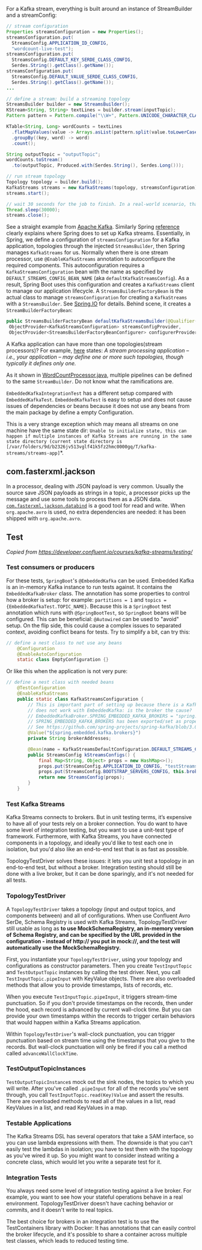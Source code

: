 For a Kafka stream, everything is built around an instance of StreamBuilder and a streamConfig:

```java
// stream configuration
Properties streamsConfiguration = new Properties();
streamsConfiguration.put(
  StreamsConfig.APPLICATION_ID_CONFIG,
  "wordcount-live-test");
streamsConfiguration.put(
  StreamsConfig.DEFAULT_KEY_SERDE_CLASS_CONFIG,
  Serdes.String().getClass().getName());
streamsConfiguration.put(
  StreamsConfig.DEFAULT_VALUE_SERDE_CLASS_CONFIG,
  Serdes.String().getClass().getName());
...

// define a stream: build a streaming topology
StreamsBuilder builder = new StreamsBuilder();
KStream<String, String> textLines = builder.stream(inputTopic);
Pattern pattern = Pattern.compile("\\W+", Pattern.UNICODE_CHARACTER_CLASS);

KTable<String, Long> wordCounts = textLines
  .flatMapValues(value -> Arrays.asList(pattern.split(value.toLowerCase())))
  .groupBy((key, word) -> word)
  .count();

String outputTopic = "outputTopic";
wordCounts.toStream()
  .to(outputTopic, Produced.with(Serdes.String(), Serdes.Long()));

// run stream topology
Topology topology = builder.build();
KafkaStreams streams = new KafkaStreams(topology, streamsConfiguration);
streams.start();

// wait 30 seconds for the job to finish. In a real-world scenario, that job would be running all the time, processing events from Kafka as they arrive.
Thread.sleep(30000);
streams.close();
```

See a straight example from [Apache Kafka](https://kafka.apache.org/documentation/streams/#:~:text=Kafka%20Streams%20is%20a%20client,Kafka's%20server%2Dside%20cluster%20technology.). Similarly Spring [reference](https://docs.spring.io/spring-kafka/reference/streams.html) clearly explains where Spring does to set up Kafka streams.
Essentially, in Spring, we define a configuration of `streamsConfiguration` for a Kafka application, topologies through the injected `StreamsBuilder`,  then Spring manages `KafkaStreams` for us.
Normally when there is one stream processor, use `@EnableKafkaStreams` annotation to autoconfigure the required components. This autoconfiguration requires a `KafkaStreamsConfiguration` bean with the name as specified by `DEFAULT_STREAMS_CONFIG_BEAN_NAME` (aka `defaultKafkaStreamsConfig`). As a result, Spring Boot uses this configuration and creates a `KafkaStreams` client to manage our application lifecycle.
A `StreamsBuilderFactoryBean` is the actual class to manage `streamsConfiguration` for creating a `KafkaStreams` with a `StreamsBuilder`. See
[Spring.IO](https://docs.spring.io/spring-kafka/api/org/springframework/kafka/annotation/KafkaStreamsDefaultConfiguration.html) for details.
Behind scene, it creates a `StreamBuilderFactoryBean`:
```java
public StreamsBuilderFactoryBean defaultKafkaStreamsBuilder(@Qualifier("defaultKafkaStreamsConfig")
 ObjectProvider<KafkaStreamsConfiguration> streamsConfigProvider,
 ObjectProvider<StreamsBuilderFactoryBeanConfigurer> configurerProvider)
```

A Kafka application can have more than one topologies(stream processors)? For example, [here](https://docs.confluent.io/platform/current/streams/architecture.html) states: *A stream processing application – i.e., your application – may define one or more such topologies, though typically it defines only one.* 

As it shown in [WordCountProcessor.java](WordCountProcessor.java), multiple pipelines can be defined to the same `StreamBuilder`. Do not know what the ramifications are. 

`EmbeddedKafkaIntegrationTest` has a different setup compared with `EmbeddedKafkaTest`. `EmbeddedKafkaTest` is easy to setup and does not cause issues of dependencies or beans because it does not use any beans from the main package by define a empty Configuration.

This is a very strange exception which may means all streams on one machine have the same state dir:
`Unable to initialize state, this can happen if multiple instances of Kafka Streams are running in the same state directory (current state directory is [/var/folders/9d/b2326jv513vglf41k5fz2hmc0000gq/T/kafka-streams/streams-app]`*.

## com.fasterxml.jackson
In a processor, dealing with JSON payload is very common. Usually the source save JSON payloads as strings in a topic, a processor picks up the message and use some tools to process them as a JSON data. [`com.fasterxml.jackson.databind`](https://github.com/FasterXML/jackson-databind) is a good tool for read and write. When `org.apache.avro` is used, no extra dependencies are needed: it has been shipped with `org.apache.avro`.

## Test
*Copied from https://developer.confluent.io/courses/kafka-streams/testing/*
### Test consumers or producers
For these tests, `SpringBoot`'s `@EmbeddedKafka` can be used. Embedded Kafka is an in-memory Kafka instance to run tests against. It contains the `EmbeddedKafkaBroker` class. The annotation has some properties to control how a broker is setup: for example: `partitions = 1` and `topics = {EmbeddedKafkaTest.TOPIC_NAME}`. Because this is a `SpringBoot` test annotation which runs with `@SpringBootTest`, so `SpringBoot` beans will be configured. This can be beneficial:
`@Autowired` can be used to "avoid" setup. On the flip side, this could cause a complex issues to separated context, avoiding conflict beans for tests. Try to simplify a bit, can try this:
```java
// define a nest class to not use any beans
    @Configuration
    @EnableAutoConfiguration
    static class EmptyConfiguration {}
```

Or like this when the application is not very pure:
```java
// define a nest class with needed beans
    @TestConfiguration
    @EnableKafkaStreams
    public static class KafkaStreamsConfiguration {
        // This is important part of setting up because there is a KafkaStreamsDefaultConfiguration which may
        // does not work with EmbeddedKafka: is the broker the cause?
        // EmbeddedKafkaBroker.SPRING_EMBEDDED_KAFKA_BROKERS = "spring.embedded.kafka.brokers";
        // SPRING_EMBEDDED_KAFKA_BROKERS has been exported/set as property "spring.embedded.kafka.brokers";
        // See https://github.com/spring-projects/spring-kafka/blob/3.0.x/spring-kafka-test/src/main/java/org/springframework/kafka/test/EmbeddedKafkaBroker.java#L108
        @Value("${spring.embedded.kafka.brokers}")
        private String brokerAddresses;

        @Bean(name = KafkaStreamsDefaultConfiguration.DEFAULT_STREAMS_CONFIG_BEAN_NAME)
        public StreamsConfig kStreamsConfigs() {
            final Map<String, Object> props = new HashMap<>();
            props.put(StreamsConfig.APPLICATION_ID_CONFIG, "testStreams");
            props.put(StreamsConfig.BOOTSTRAP_SERVERS_CONFIG, this.brokerAddresses);
            return new StreamsConfig(props);
        }
    }
```

### Test Kafka Streams
Kafka Streams connects to brokers. But in unit testing terms, it’s expensive to have all of your tests rely on a broker connection. You do want to have some level of integration testing, but you want to use a unit-test type of framework. Furthermore, with Kafka Streams, you have connected components in a topology, and ideally you'd like to test each one in isolation, but you'd also like an end-to-end test that is as fast as possible.

TopologyTestDriver solves these issues: it lets you unit test a topology in an end-to-end test, but without a broker. Integration testing should still be done with a live broker, but it can be done sparingly, and it's not needed for all tests.

### TopologyTestDriver
A `TopologyTestDriver` takes a topology (input and output topics, and components between) and all of configurations. When use Confluent Avro SerDe, Schema Registry is used with Kafka Streams, TopologyTestDriver still usable as long as **to use MockSchemaRegistry, an in-memory version of Schema Registry, and can be specified by the URL provided in the configuration - instead of http:// you put in mock://, and the test will automatically use the MockSchemaRegistry.**

First, you instantiate your `TopologyTestDriver`, using your topology and configurations as constructor parameters. Then you create `TestInputTopic` and `TestOutputTopic` instances by calling the test driver. Next, you call `TestInputTopic.pipeInput` with KeyValue objects. There are also overloaded methods that allow you to provide timestamps, lists of records, etc.

When you execute `TestInputTopic.pipeInput`, it triggers stream-time punctuation. So if you don't provide timestamps on the records, then under the hood, each record is advanced by current wall-clock time. But you can provide your own timestamps within the records to trigger certain behaviors that would happen within a Kafka Streams application.

Within `TopologyTestDriver`'s wall-clock punctuation, you can trigger punctuation based on stream time using the timestamps that you give to the records. But wall-clock punctuation will only be fired if you call a method called `advanceWallClockTime`.

### TestOutputTopicInstances
`TestOutputTopicInstance`s mock out the sink nodes, the topics to which you will write. After you've called `.pipeInput` for all of the records you've sent through, you call `TestInputTopic.read(Key)Value` and assert the results. There are overloaded methods to read all of the values in a list, read KeyValues in a list, and read KeyValues in a map.

### Testable Applications
The Kafka Streams DSL has several operators that take a SAM interface, so you can use lambda expressions with them. The downside is that you can't easily test the lambdas in isolation; you have to test them with the topology as you've wired it up. So you might want to consider instead writing a concrete class, which would let you write a separate test for it.

### Integration Tests
You always need some level of integration testing against a live broker. For example, you want to see how your stateful operations behave in a real environment. TopologyTestDriver doesn't have caching behavior or commits, and it doesn't write to real topics.

The best choice for brokers in an integration test is to use the TestContainers library with Docker: It has annotations that can easily control the broker lifecycle, and it's possible to share a container across multiple test classes, which leads to reduced testing time.
